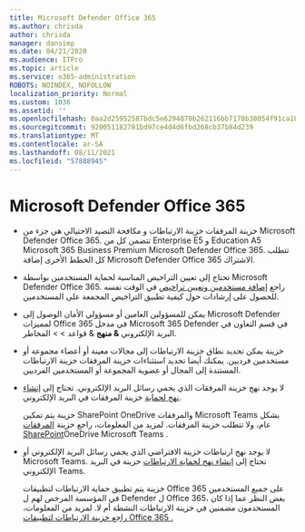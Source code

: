 ```yaml
---
title: Microsoft Defender Office 365
ms.author: chrisda
author: chrisda
manager: dansimp
ms.date: 04/21/2020
ms.audience: ITPro
ms.topic: article
ms.service: o365-administration
ROBOTS: NOINDEX, NOFOLLOW
localization_priority: Normal
ms.custom: 1036
ms.assetid: ''
ms.openlocfilehash: 0aa2d25952587bdc5e6294870b262116bb7170b38054f91ca1807ebb940ac031
ms.sourcegitcommit: 920051182781bd97ce4d4d6fbd268cb37b84d239
ms.translationtype: MT
ms.contentlocale: ar-SA
ms.lasthandoff: 08/11/2021
ms.locfileid: "57888945"
---
```

# <a name="microsoft-defender-for-office-365"></a>Microsoft Defender Office 365

- خزينة المرفقات خزينة الارتباطات و مكافحة التصيد الاحتيالي هي جزء من Microsoft Defender Office 365. تتضمن كل من Enterprise E5 و Education A5 Microsoft 365 Business Premium Microsoft Defender Office 365. تتطلب كل الخطط الأخرى إضافة Microsoft Defender Office 365 الاشتراك.

- تحتاج إلى تعيين التراخيص المناسبة لحماية المستخدمين بواسطة Microsoft Defender Office 365. راجع [إضافة مستخدمين وتعيين تراخيص](https://docs.microsoft.com/microsoft-365/admin/add-users/add-users) في الوقت نفسه للحصول على إرشادات حول كيفية تطبيق التراخيص المجمعة على المستخدمين.

- يمكن للمسؤولين العامين أو مسؤولي الأمان الوصول إلى Microsoft Defender لمميزات Office 365 في مدخل Microsoft 365 Defender في قسم التعاون في البريد الإلكتروني **& منهج** & قواعد \>  \> المخاطر.

- خزينة يمكن تحديد نطاق خزينة الارتباطات إلى مجالات معينة أو أعضاء مجموعة أو مستخدمين فرديين. يمكنك أيضا تحديد استثناءات خزينة المرفقات خزينة الارتباطات المستندة إلى المجال أو عضوية المجموعة أو المستخدمين الفرديين.

- لا يوجد نهج خزينة المرفقات الذي يحمي رسائل البريد الإلكتروني. تحتاج إلى [إنشاء نهج لحماية](https://docs.microsoft.com/microsoft-365/security/office-365-security/set-up-safe-attachments-policies) خزينة المرفقات في البريد الإلكتروني.

  خزينة يتم تمكين SharePoint OneDrive والمرفقات Microsoft Teams بشكل عام، ولا تتطلب خزينة المرفقات. لمزيد من المعلومات، راجع خزينة [المرفقات SharePoint](https://docs.microsoft.com/microsoft-365/security/office-365-security/mdo-for-spo-odb-and-teams)OneDrive Microsoft Teams .

- لا يوجد نهج ارتباطات خزينة الافتراضي الذي يحمي رسائل البريد الإلكتروني أو Microsoft Teams. تحتاج إلى [إنشاء نهج لحماية الارتباطات](https://docs.microsoft.com/microsoft-365/security/office-365-security/set-up-safe-links-policies) خزينة في البريد الإلكتروني Teams.

  خزينة يتم تطبيق حماية الارتباطات لتطبيقات Office 365 على جميع المستخدمين في المؤسسة المرخص لهم ل Defender ل Office 365، بغض النظر عما إذا كان المستخدمون مضمنين في خزينة الارتباطات النشطة أم لا. لمزيد من المعلومات، [راجع خزينة الارتباطات لتطبيقات Office 365 .](https://docs.microsoft.com/microsoft-365/security/office-365-security/safe-links#safe-links-settings-for-office-365-apps)
